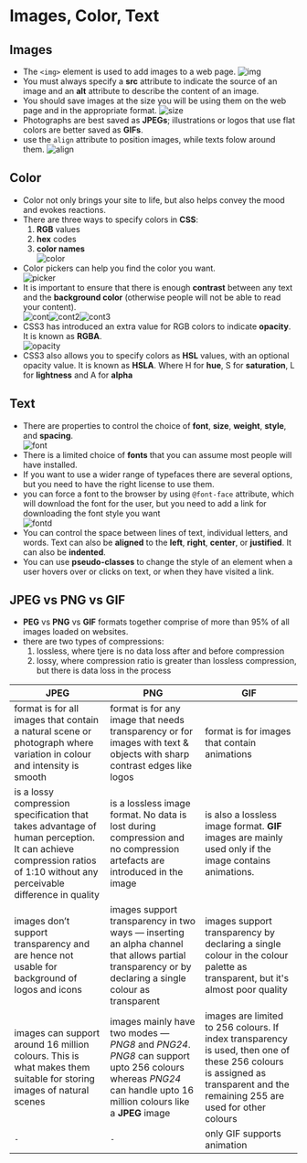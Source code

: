 # Images, Color, Text
## Images
* The `<img>` element is used to add images to a
web page.
![img](imgs/img.png)  
* You must always specify a **src** attribute to indicate the source of an image and an **alt** attribute to describe the content of an image.
* You should save images at the size you will be using them on the web page and in the appropriate format.
![size](imgs/size.png)  
* Photographs are best saved as **JPEGs**; illustrations or logos that use flat colors are better saved as **GIFs**.
* use the `align` attribute to position images, while texts folow around them.
![align](imgs/align.png)  
  
## Color
* Color not only brings your site to life, but also helps convey the mood and evokes reactions.
* There are three ways to specify colors in **CSS**:
    1. **RGB** values 
    1. **hex** codes
    1. **color names**  
![color](imgs/col.png)  
* Color pickers can help you find the color you want.  
![picker](imgs/pick.png)  
* It is important to ensure that there is enough **contrast** between any text and the **background color** (otherwise people will not be able to read your content).  
![cont](imgs/cont.png)![cont2](imgs/cont1.png)![cont3](imgs/cont2.png)  
* CSS3 has introduced an extra value for RGB colors to indicate **opacity**. It is known as **RGBA**.  
![opacity](imgs/opa.png)   
* CSS3 also allows you to specify colors as **HSL** values, with an optional opacity value. It is known as **HSLA**. Where H for **hue**, S for **saturation**, L for **lightness** and A for **alpha**
  
## Text
* There are properties to control the choice of **font**, **size**, **weight**, **style**, and **spacing**.  
![font](imgs/font.png)  
* There is a limited choice of **fonts** that you can assume most people will have installed.
* If you want to use a wider range of typefaces there are several options, but you need to have the right license to use them.
* you can force a font to the browser by using `@font-face` attribute, which will download the font for the user, but you need to add a link for downloading the font style you want  
![fontd](imgs/fontd.png)  
* You can control the space between lines of text,
individual letters, and words. Text can also be **aligned** to the **left**, **right**, **center**, or **justified**. It can also be **indented**.
* You can use **pseudo-classes** to change the style of an element when a user hovers over or clicks on text, or when they have visited a link.
  
## JPEG vs PNG vs GIF
* **PEG** vs **PNG** vs **GIF** formats together comprise of more than 95% of all images loaded on websites.
* there are two types of compressions:
    1. lossless, where tjere is no data loss after and before compression 
    1. lossy, where compression ratio is greater than lossless compression, but there is data loss in the process 

 **JPEG** | **PNG** | **GIF**  
 ---- | --- | ---  
format is for all images that contain a natural scene or photograph where variation in colour and intensity is smooth | format is for any image that needs transparency or for images with text & objects with sharp contrast edges like logos | format is for images that contain animations
is a lossy compression specification that takes advantage of human perception. It can achieve compression ratios of 1:10 without any perceivable difference in quality | is a lossless image format. No data is lost during compression and no compression artefacts are introduced in the image | is also a lossless image format. **GIF** images are mainly used only if the image contains animations.
images don’t support transparency and are hence not usable for background of logos and icons | images support transparency in two ways — inserting an alpha channel that allows partial transparency or by declaring a single colour as transparent |  images support transparency by declaring a single colour in the colour palette as transparent, but it's almost poor quality
images can support around 16 million colours. This is what makes them suitable for storing images of natural scenes |  images mainly have two modes — _PNG8_ and _PNG24_. _PNG8_ can support upto 256 colours whereas _PNG24_ can handle upto 16 million colours like a **JPEG** image | images are limited to 256 colours. If index transparency is used, then one of these 256 colours is assigned as transparent and the remaining 255 are used for other colours
 `-` | `-` | only GIF supports animation |  

